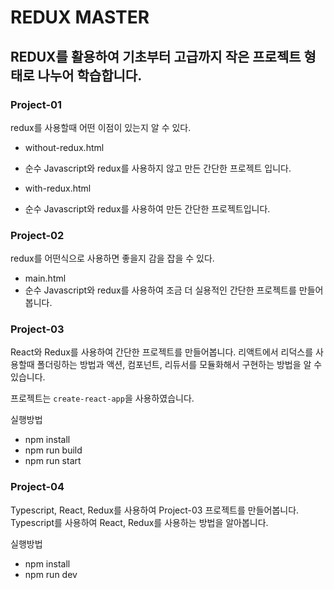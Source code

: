 # REDUX MASTER
## REDUX를 활용하여 기초부터 고급까지 작은 프로젝트 형태로 나누어 학습합니다.

### Project-01
redux를 사용할때 어떤 이점이 있는지 알 수 있다.

- without-redux.html
- 순수 Javascript와 redux를 사용하지 않고 만든 간단한 프로젝트 입니다.

- with-redux.html
- 순수 Javascript와 redux를 사용하여 만든 간단한 프로젝트입니다.


### Project-02
redux를 어떤식으로 사용하면 좋을지 감을 잡을 수 있다.

- main.html
- 순수 Javascript와 redux를 사용하여 조금 더 실용적인 간단한 프로젝트를 만들어봅니다.

### Project-03
React와 Redux를 사용하여 간단한 프로젝트를 만들어봅니다. 
리액트에서 리덕스를 사용할때 폴더링하는 방법과 액션, 컴포넌트, 리듀서를 모듈화해서 구현하는 방법을 알 수 있습니다.

프로젝트는 `create-react-app`을 사용하였습니다.

실행방법
- npm install
- npm run build
- npm run start

### Project-04
Typescript, React, Redux를 사용하여 Project-03 프로젝트를 만들어봅니다.
Typescript를 사용하여 React, Redux를 사용하는 방법을 알아봅니다.

실행방법
- npm install
- npm run dev
